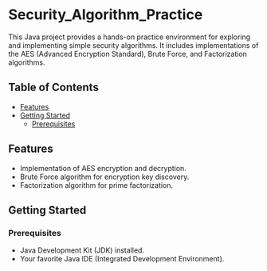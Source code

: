 # Security_Algorithm_Practice
This Java project provides a hands-on practice environment for exploring and implementing simple security algorithms. It includes implementations of the AES (Advanced Encryption Standard), Brute Force, and Factorization algorithms.

## Table of Contents

- [Features](#features)
- [Getting Started](#getting-started)
    - [Prerequisites](#prerequisites)

## Features

- Implementation of AES encryption and decryption.
- Brute Force algorithm for encryption key discovery.
- Factorization algorithm for prime factorization.

## Getting Started

### Prerequisites

- Java Development Kit (JDK) installed.
- Your favorite Java IDE (Integrated Development Environment).